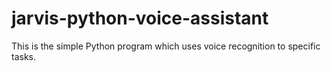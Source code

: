 # jarvis-python-voice-assistant

This is the simple Python program which uses voice recognition to specific tasks.
